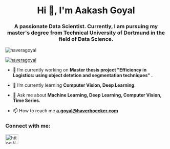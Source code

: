 <!--
**haveragoyal/haveragoyal** is a ✨ _special_ ✨ repository because its `README.md` (this file) appears on your GitHub profile.

Here are some ideas to get you started:

- 🔭 I’m currently working on ...
- 🌱 I’m currently learning ...
- 👯 I’m looking to collaborate on ...
- 🤔 I’m looking for help with ...
- 💬 Ask me about ...
- 📫 How to reach me: ...
- 😄 Pronouns: ...
- ⚡ Fun fact: ...
-->
<h1 align="center">Hi 👋, I'm Aakash Goyal</h1>
<h3 align="center">A passionate Data Scientist. Currently, I am pursuing my master's degree from Technical University of Dortmund in the field of Data Science.</h3>

<p align="left"> <img src="https://komarev.com/ghpvc/?username=haveragoyal&label=Profile%20views&color=0e75b6&style=flat" alt="haveragoyal" /> </p>

<p align="left"> <a href="https://github.com/ryo-ma/github-profile-trophy"><img src="https://github-profile-trophy.vercel.app/?username=haveragoyal" alt="haveragoyal" /></a> </p>

- 🔭 I’m currently working on **Master thesis project "Efficiency in Logistics: using object detetion and segmentation techniques" .**

- 🌱 I’m currently learning **Computer Vision, Deep Learning.**

- 💬 Ask me about **Machine Learning, Deep Learning, Computer Vision, Time Series.**

- 📫 How to reach me **a.goyal@haverboecker.com**

<h3 align="left">Connect with me:</h3>
<p align="left">
<a href="https://linkedin.com/in/aakash-goyal-250193/" target="blank"><img align="center" src="https://raw.githubusercontent.com/rahuldkjain/github-profile-readme-generator/master/src/images/icons/Social/linked-in-alt.svg" alt="https://www.linkedin.com/in/aakash-goyal-250193/" height="30" width="40" /></a>
</p>
